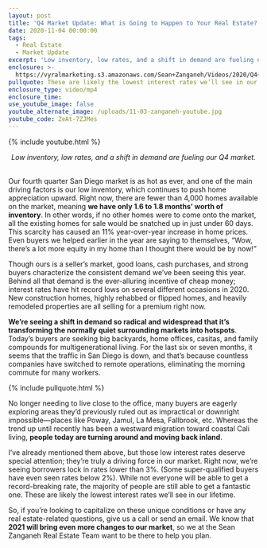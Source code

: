 ```yaml
---
layout: post
title: 'Q4 Market Update: What is Going to Happen to Your Real Estate?'
date: 2020-11-04 00:00:00
tags:
  - Real Estate
  - Market Update
excerpt: 'Low inventory, low rates, and a shift in demand are fueling our Q4 market.'
enclosure: >-
  https://vyralmarketing.s3.amazonaws.com/Sean+Zanganeh/Videos/2020/Q4+Market+Update+What+is+Going+to+Happen+to+Your+Real+Estate.mp4
pullquote: These are likely the lowest interest rates we’ll see in our lifetime.
enclosure_type: video/mp4
enclosure_time:
use_youtube_image: false
youtube_alternate_image: /uploads/11-03-zanganeh-youtube.jpg
youtube_code: ZeAt-7ZJMes
---
```


{% include youtube.html %}

<center><em>Low inventory, low rates, and a shift in demand are fueling our Q4 market.</em></center>

<br>Our fourth quarter San Diego market is as hot as ever, and one of the main driving factors is our low inventory, which continues to push home appreciation upward. Right now, there are fewer than 4,000 homes available on the market, meaning **we have only 1.6 to 1.8 months’ worth of inventory**. In other words, if no other homes were to come onto the market, all the existing homes for sale would be snatched up in just under 60 days. This scarcity has caused an 11% year-over-year increase in home prices. Even buyers we helped earlier in the year are saying to themselves, “Wow, there’s a lot more equity in my home than I thought there would be by now\!”

Though ours is a seller’s market, good loans, cash purchases, and strong buyers characterize the consistent demand we’ve been seeing this year. Behind all that demand is the ever-alluring incentive of cheap money; interest rates have hit record lows on several different occasions in 2020. New construction homes, highly rehabbed or flipped homes, and heavily remodeled properties are all selling for a premium right now.

**We’re seeing a shift in demand so radical and widespread that it’s transforming the normally quiet surrounding markets into hotspots**. Today’s buyers are seeking big backyards, home offices, casitas, and family compounds for multigenerational living. For the last six or seven months, it seems that the traffic in San Diego is down, and that’s because countless companies have switched to remote operations, eliminating the morning commute for many workers.

{% include pullquote.html %}

No longer needing to live close to the office, many buyers are eagerly exploring areas they’d previously ruled out as impractical or downright impossible—places like Poway, Jamul, La Mesa, Fallbrook, etc. Whereas the trend up until recently has been a westward migration toward coastal Cali living, **people today are turning around and moving back inland**.

I’ve already mentioned them above, but those low interest rates deserve special attention; they’re truly a driving force in our market. Right now, we’re seeing borrowers lock in rates lower than 3%. (Some super-qualified buyers have even seen rates below 2%). While not everyone will be able to get a record-breaking rate, the majority of people are still able to get a fantastic one. These are likely the lowest interest rates we’ll see in our lifetime.

So, if you’re looking to capitalize on these unique conditions or have any real estate-related questions, give us a call or send an email. We know that **2021 will bring even more changes to our market**, so we at the Sean Zanganeh Real Estate Team want to be there to help you plan.